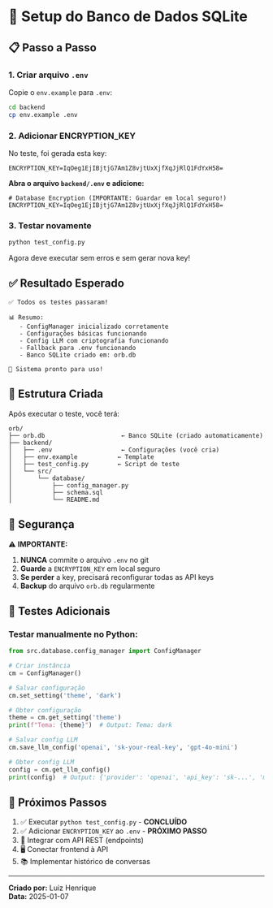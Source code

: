 # 🚀 Setup do Banco de Dados SQLite

## 📋 Passo a Passo

### 1. Criar arquivo `.env`

Copie o `env.example` para `.env`:

```bash
cd backend
cp env.example .env
```

### 2. Adicionar ENCRYPTION_KEY

No teste, foi gerada esta key:
```
ENCRYPTION_KEY=IqOeg1EjIBjtjG7Am1Z8vjtUxXjfXqJjRlQ1FdYxH58=
```

**Abra o arquivo `backend/.env` e adicione:**

```env
# Database Encryption (IMPORTANTE: Guardar em local seguro!)
ENCRYPTION_KEY=IqOeg1EjIBjtjG7Am1Z8vjtUxXjfXqJjRlQ1FdYxH58=
```

### 3. Testar novamente

```bash
python test_config.py
```

Agora deve executar sem erros e sem gerar nova key!

## ✅ Resultado Esperado

```
✅ Todos os testes passaram!

📊 Resumo:
   - ConfigManager inicializado corretamente
   - Configurações básicas funcionando
   - Config LLM com criptografia funcionando
   - Fallback para .env funcionando
   - Banco SQLite criado em: orb.db

🎉 Sistema pronto para uso!
```

## 📁 Estrutura Criada

Após executar o teste, você terá:

```
orb/
├── orb.db                     ← Banco SQLite (criado automaticamente)
├── backend/
│   ├── .env                   ← Configurações (você cria)
│   ├── env.example           ← Template
│   ├── test_config.py        ← Script de teste
│   └── src/
│       └── database/
│           ├── config_manager.py
│           ├── schema.sql
│           └── README.md
```

## 🔐 Segurança

⚠️ **IMPORTANTE:**

1. **NUNCA** commite o arquivo `.env` no git
2. **Guarde** a `ENCRYPTION_KEY` em local seguro
3. **Se perder** a key, precisará reconfigurar todas as API keys
4. **Backup** do arquivo `orb.db` regularmente

## 🧪 Testes Adicionais

### Testar manualmente no Python:

```python
from src.database.config_manager import ConfigManager

# Criar instância
cm = ConfigManager()

# Salvar configuração
cm.set_setting('theme', 'dark')

# Obter configuração
theme = cm.get_setting('theme')
print(f"Tema: {theme}")  # Output: Tema: dark

# Salvar config LLM
cm.save_llm_config('openai', 'sk-your-real-key', 'gpt-4o-mini')

# Obter config LLM
config = cm.get_llm_config()
print(config)  # Output: {'provider': 'openai', 'api_key': 'sk-...', 'model': 'gpt-4o-mini'}
```

## 🔄 Próximos Passos

1. ✅ Executar `python test_config.py` - **CONCLUÍDO**
2. ✅ Adicionar `ENCRYPTION_KEY` ao `.env` - **PRÓXIMO PASSO**
3. 🔌 Integrar com API REST (endpoints)
4. 🖥️ Conectar frontend à API
5. 📚 Implementar histórico de conversas

---

**Criado por:** Luiz Henrique  
**Data:** 2025-01-07


